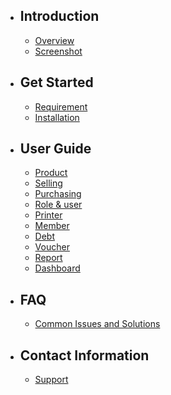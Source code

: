 - ## Introduction
    - [Overview](/{{route}}/{{version}}/overview)
    - [Screenshot](/{{route}}/{{version}}/screenshot)
- ## Get Started
    - [Requirement](/{{route}}/{{version}}/requirement)
    - [Installation](/{{route}}/{{version}}/installation)
- ## User Guide
    - [Product](/{{route}}/{{version}}/user-guide/product)
    - [Selling](/{{route}}/{{version}}/user-guide/selling)
    - [Purchasing](/{{route}}/{{version}}/user-guide/purchasing)
    - [Role & user](/{{route}}/{{version}}/user-guide/role-and-user)
    - [Printer](/{{route}}/{{version}}/user-guide/printer)
    - [Member](/{{route}}/{{version}}/user-guide/member)
    - [Debt](/{{route}}/{{version}}/user-guide/debt)
    - [Voucher](/{{route}}/{{version}}/user-guide/voucher)
    - [Report](/{{route}}/{{version}}/user-guide/report)
    - [Dashboard](/{{route}}/{{version}}/user-guide/dashboard)
- ## FAQ
    - [Common Issues and Solutions](/{{route}}/{{version}}/faq)
- ## Contact Information
    - [Support](/{{route}}/{{version}}/contact)
